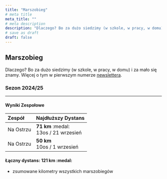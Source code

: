 ```yaml
---
title: "Marszobieg"
# meta title
meta_title: ""
# meta description
description: "Dlaczego? Bo za dużo siedzimy (w szkole, w pracy, w domu) i za mało się znamy."
# save as draft
draft: false
---
```


## Marszobieg

Dlaczego? Bo za dużo siedzimy (w szkole, w pracy, w domu) i za mało się znamy. Więcej o tym w pierwszym numerze [newslettera](/newsletter).

### Sezon 2024/25
---

#### Wyniki Zespołowe

| **Zespół** | **Najdłuższy Dystans** |
| :--- | :--- |
| Na Ostrzu | **71 km** :medal: <br> 13os / 21 wrzesień |
| Na Ostrzu | **50 km** <br> 10os / 1 wrzesień |

#### Łączny dystans: 121 km :medal:
* zsumowane kilometry wszystkich marszobiegów
